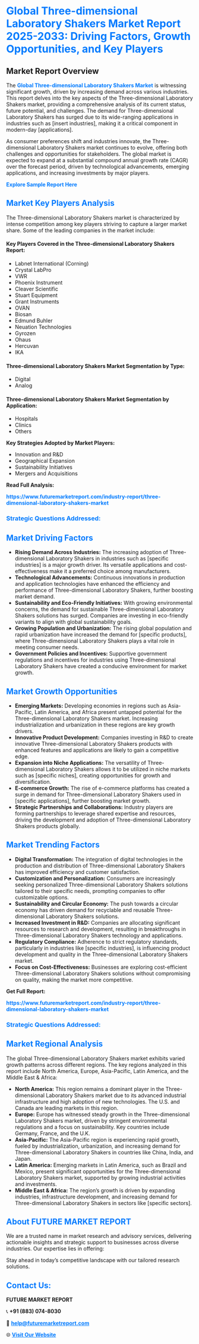 <h1 style="color: #007BFF;">Global Three-dimensional Laboratory Shakers Market Report 2025-2033: Driving Factors, Growth Opportunities, and Key Players</h1>

<section id="overview">
<h2>Market Report Overview</h2>
<p>The <a href="https://www.futuremarketreport.com/industry-report/three-dimensional-laboratory-shakers-market" style="color: #007BFF; text-decoration: none;"><strong>Global Three-dimensional Laboratory Shakers Market</strong></a> is witnessing significant growth, driven by increasing demand across various industries. This report delves into the key aspects of the Three-dimensional Laboratory Shakers market, providing a comprehensive analysis of its current status, future potential, and challenges. The demand for Three-dimensional Laboratory Shakers has surged due to its wide-ranging applications in industries such as [insert industries], making it a critical component in modern-day [applications].</p>
<p>As consumer preferences shift and industries innovate, the Three-dimensional Laboratory Shakers market continues to evolve, offering both challenges and opportunities for stakeholders. The global market is expected to expand at a substantial compound annual growth rate (CAGR) over the forecast period, driven by technological advancements, emerging applications, and increasing investments by major players.</p>
</section>

<section id="overview">
<p><a href="https://www.futuremarketreport.com/request-sample/reportId=64469" style="color: #007BFF; text-decoration: none;"><strong>Explore Sample Report Here</strong></a></p>
</section>

<section id="key-players">
<h2 style="color: #007BFF;">Market Key Players Analysis</h2>
<p>The Three-dimensional Laboratory Shakers market is characterized by intense competition among key players striving to capture a larger market share. Some of the leading companies in the market include:</p>
<h4>Key Players Covered in the Three-dimensional Laboratory Shakers Report:</h4>
<ul><li>Labnet International (Corning)</li><li>Crystal LabPro</li><li>VWR</li><li>Phoenix Instrument</li><li>Cleaver Scientific</li><li>Stuart Equipment</li><li>Grant Instruments</li><li>OVAN</li><li>Biosan</li><li>Edmund Buhler</li><li>Neuation Technologies</li><li>Gyrozen</li><li>Ohaus</li><li>Hercuvan</li><li>IKA</li></ul>
<h4>Three-dimensional Laboratory Shakers Market Segmentation by Type:</h4>
<ul><li>Digital</li><li>Analog</li></ul>

<h4>Three-dimensional Laboratory Shakers Market Segmentation by Application:</h4>
<ul><li>Hospitals</li><li>Clinics</li><li>Others</li></ul>
<p><strong>Key Strategies Adopted by Market Players:</strong></p>
<ul>
<li>Innovation and R&D</li>
<li>Geographical Expansion</li>
<li>Sustainability Initiatives</li>
<li>Mergers and Acquisitions</li>
</ul>
</section>

<section>
<p><strong>Read Full Analysis: </strong></p><a href="https://www.futuremarketreport.com/industry-report/three-dimensional-laboratory-shakers-market" style="color: #007BFF; text-decoration: none;"><strong>https://www.futuremarketreport.com/industry-report/three-dimensional-laboratory-shakers-market</strong></a>
<h3 style="color: #007BFF;">Strategic Questions Addressed:</h3>
</section>

<section id="driving-factors">
<h2 style="color: #007BFF;">Market Driving Factors</h2>
<ul>
<li><strong>Rising Demand Across Industries:</strong> The increasing adoption of Three-dimensional Laboratory Shakers in industries such as [specific industries] is a major growth driver. Its versatile applications and cost-effectiveness make it a preferred choice among manufacturers.</li>
<li><strong>Technological Advancements:</strong> Continuous innovations in production and application technologies have enhanced the efficiency and performance of Three-dimensional Laboratory Shakers, further boosting market demand.</li>
<li><strong>Sustainability and Eco-Friendly Initiatives:</strong> With growing environmental concerns, the demand for sustainable Three-dimensional Laboratory Shakers solutions has surged. Companies are investing in eco-friendly variants to align with global sustainability goals.</li>
<li><strong>Growing Population and Urbanization:</strong> The rising global population and rapid urbanization have increased the demand for [specific products], where Three-dimensional Laboratory Shakers plays a vital role in meeting consumer needs.</li>
<li><strong>Government Policies and Incentives:</strong> Supportive government regulations and incentives for industries using Three-dimensional Laboratory Shakers have created a conducive environment for market growth.</li>
</ul>
</section>

<section id="growth-opportunities">
<h2 style="color: #007BFF;">Market Growth Opportunities</h2>
<ul>
<li><strong>Emerging Markets:</strong> Developing economies in regions such as Asia-Pacific, Latin America, and Africa present untapped potential for the Three-dimensional Laboratory Shakers market. Increasing industrialization and urbanization in these regions are key growth drivers.</li>
<li><strong>Innovative Product Development:</strong> Companies investing in R&D to create innovative Three-dimensional Laboratory Shakers products with enhanced features and applications are likely to gain a competitive edge.</li>
<li><strong>Expansion into Niche Applications:</strong> The versatility of Three-dimensional Laboratory Shakers allows it to be utilized in niche markets such as [specific niches], creating opportunities for growth and diversification.</li>
<li><strong>E-commerce Growth:</strong> The rise of e-commerce platforms has created a surge in demand for Three-dimensional Laboratory Shakers used in [specific applications], further boosting market growth.</li>
<li><strong>Strategic Partnerships and Collaborations:</strong> Industry players are forming partnerships to leverage shared expertise and resources, driving the development and adoption of Three-dimensional Laboratory Shakers products globally.</li>
</ul>
</section>

<section id="trending-factors">
<h2 style="color: #007BFF;">Market Trending Factors</h2>
<ul>
<li><strong>Digital Transformation:</strong> The integration of digital technologies in the production and distribution of Three-dimensional Laboratory Shakers has improved efficiency and customer satisfaction.</li>
<li><strong>Customization and Personalization:</strong> Consumers are increasingly seeking personalized Three-dimensional Laboratory Shakers solutions tailored to their specific needs, prompting companies to offer customizable options.</li>
<li><strong>Sustainability and Circular Economy:</strong> The push towards a circular economy has driven demand for recyclable and reusable Three-dimensional Laboratory Shakers solutions.</li>
<li><strong>Increased Investment in R&D:</strong> Companies are allocating significant resources to research and development, resulting in breakthroughs in Three-dimensional Laboratory Shakers technology and applications.</li>
<li><strong>Regulatory Compliance:</strong> Adherence to strict regulatory standards, particularly in industries like [specific industries], is influencing product development and quality in the Three-dimensional Laboratory Shakers market.</li>
<li><strong>Focus on Cost-Effectiveness:</strong> Businesses are exploring cost-efficient Three-dimensional Laboratory Shakers solutions without compromising on quality, making the market more competitive.</li>
</ul>
</section>

<section>
<p><strong>Get Full Report: </strong></p><a href="https://www.futuremarketreport.com/industry-report/three-dimensional-laboratory-shakers-market" style="color: #007BFF; text-decoration: none;"><strong>https://www.futuremarketreport.com/industry-report/three-dimensional-laboratory-shakers-market</strong></a>
<h3 style="color: #007BFF;">Strategic Questions Addressed:</h3>
</section>


<section id="regional-analysis">
<h2 style="color: #007BFF;">Market Regional Analysis</h2>
<p>The global Three-dimensional Laboratory Shakers market exhibits varied growth patterns across different regions. The key regions analyzed in this report include North America, Europe, Asia-Pacific, Latin America, and the Middle East & Africa:</p>
<ul>
<li><strong>North America:</strong> This region remains a dominant player in the Three-dimensional Laboratory Shakers market due to its advanced industrial infrastructure and high adoption of new technologies. The U.S. and Canada are leading markets in this region.</li>
<li><strong>Europe:</strong> Europe has witnessed steady growth in the Three-dimensional Laboratory Shakers market, driven by stringent environmental regulations and a focus on sustainability. Key countries include Germany, France, and the U.K.</li>
<li><strong>Asia-Pacific:</strong> The Asia-Pacific region is experiencing rapid growth, fueled by industrialization, urbanization, and increasing demand for Three-dimensional Laboratory Shakers in countries like China, India, and Japan.</li>
<li><strong>Latin America:</strong> Emerging markets in Latin America, such as Brazil and Mexico, present significant opportunities for the Three-dimensional Laboratory Shakers market, supported by growing industrial activities and investments.</li>
<li><strong>Middle East & Africa:</strong> The region’s growth is driven by expanding industries, infrastructure development, and increasing demand for Three-dimensional Laboratory Shakers in sectors like [specific sectors].</li>
</ul>
</section>

<footer>
<h2 style="color: #007BFF;">About FUTURE MARKET REPORT</h2>
<p>We are a trusted name in market research and advisory services, delivering actionable insights and strategic support to businesses across diverse industries. Our expertise lies in offering:</p>

<p>Stay ahead in today’s competitive landscape with our tailored research solutions.</p>

<h2 style="color: #007BFF;">Contact Us:</h2>
<p><strong>FUTURE MARKET REPORT</strong></p>
<p>📞 <strong>+91 (883) 074-8030</strong></p>
<p>📧 <strong><a href="mailto:help@futuremarketreport.com" style="color: #007BFF;">help@futuremarketreport.com</a></strong></p>
<p>🌐 <strong><a href="https://www.futuremarketreport.com/" style="color: #007BFF;">Visit Our Website</a></strong></p>
</footer>